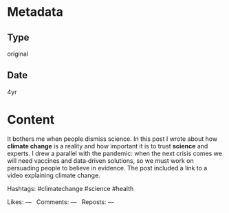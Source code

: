 # Metadata

## Type

original

## Date

4yr

# Content

It bothers me when people dismiss science.  In this post I wrote about how **climate change** is a reality and how important it is to trust **science** and experts.  I drew a parallel with the pandemic: when the next crisis comes we will need vaccines and data‑driven solutions, so we must work on persuading people to believe in evidence.  The post included a link to a video explaining climate change.

Hashtags: #climatechange #science #health

Likes: —   Comments: —   Reposts: —
